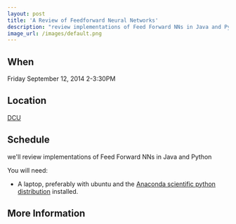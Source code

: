 ```yaml
---
layout: post
title: 'A Review of Feedforward Neural Networks'
description: "review implementations of Feed Forward NNs in Java and Python"
image_url: /images/default.png
---
```


## When
Friday September 12, 2014 2-3:30PM

## Location
[ DCU ]( http://dcu.ie)

## Schedule

we'll review implementations of Feed Forward NNs in Java and Python

You will need:
 - A laptop, preferably with ubuntu and the [Anaconda scientific python distribution](https://store.continuum.io/cshop/anaconda/) installed. 


## More Information 
<!---
[ Google Group ](https://groups.google.com/group/dublinjs)  
[ Twitter ](http://twitter.com/#!/dublinjs)
[ Meetup ](http://www.meetup.com/DublinJS/)
-->
